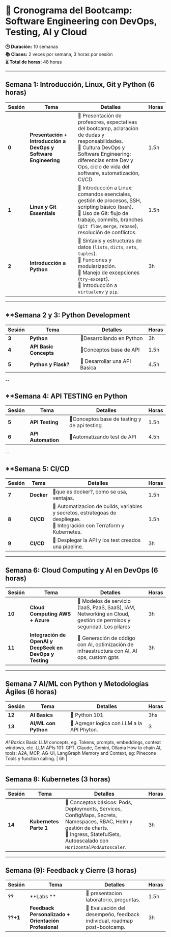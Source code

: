 # 📅 Cronograma del Bootcamp: Software Engineering con DevOps, Testing, AI y Cloud  
**🕒 Duración:** 10 semanas  
**📚 Clases:** 2 veces por semana, 3 horas por sesión  
**⏳ Total de horas:** 48 horas  

---

## **Semana 1: Introducción, Linux, Git y Python** (6 horas)
| Sesión | Tema | Detalles | Horas |
|--------|------|----------|-------|
| **0** | **Presentación + Introducción a DevOps y Software Engineering** | 📌 Presentación de profesores, expectativas del bootcamp, aclaración de dudas y responsabilidades.<br>📌 Cultura DevOps y Software Engineering: diferencias entre Dev y Ops, ciclo de vida del software, automatización, CI/CD. | 1.5h |
| **1** | **Linux y Git Essentials** | 📌 Introducción a Linux: comandos esenciales, gestión de procesos, SSH, scripting básico (`bash`).<br>📌 Uso de Git: flujo de trabajo, commits, branches (`git flow`, `merge`, `rebase`), resolución de conflictos. | 1.5h |
| **2** | **Introducción a Python** | 📌 Sintaxis y estructuras de datos (`lists`, `dicts`, `sets`, `tuples`).<br>📌 Funciones y modularización.<br>📌 Manejo de excepciones (`try-except`).<br>📌 Introducción a `virtualenv` y `pip`. | 3h |

---
## **Semana 2 y 3: Python Development 
| Sesión | Tema | Detalles | Horas |
|--------|------|----------|-------|
| **3** | **Python** | 📌Desarrollando en Python | 3h |
| **4** | **API Basic Concepts** | 📌Conceptos base de API | 1.5h |
| **5** | **Python y Flask?** | 📌 Desarrollar una API Basica | 4.5h |

--

## **Semana 4: API TESTING en Python 
| Sesión | Tema | Detalles | Horas |
|--------|------|----------|-------|
| **5** | **API Testing** | 📌Conceptos base de testing y de api testing | 1.5h |
| **6** | **API Automation** | 📌Automatizando test de API | 4.5h |

--

## **Semana 5: CI/CD 
| Sesión | Tema | Detalles | Horas |
|--------|------|----------|-------|
| **7** | **Docker** | 📌que es docker?, como se usa, ventajas. | 1.5h |
| **8** | **CI/CD** | 📌 Automatizacion de builds, variables y secretos, estrategoas de despliegue.<br>📌 Integración con Terraform y Kubernetes. | 1.5h |
| **9** | **CI/CD** | 📌 Desplegar la API y los test creados una pipeline. | 3h |

---

## **Semana 6: Cloud Computing y AI en DevOps** (6 horas)
| Sesión | Tema | Detalles | Horas |
|--------|------|----------|-------|
| **10** | **Cloud Computing AWS + Azure** | 📌 Modelos de servicio (IaaS, PaaS, SaaS), IAM, Networking en Cloud, gestión de permisos y seguridad. Los pilares | 3h |
| **11** | **Integración de OpenAI y DeepSeek en DevOps y Testing** | 📌 Generación de código con AI, optimización de infraestructura con AI, AI ops, custom gpts | 3h |

---

## **Semana 7 AI/ML con Python y Metodologías Ágiles** (6 horas)
| Sesión | Tema | Detalles | Horas |
|--------|------|----------|-------|
| **12** | **AI Basics** | 📌 Python 101 | 3hs|
| **13** | **AI/ML con Python** | 📌 Agregar logica con LLM a la API Phyton.| 3|

*AI Basics*
Basic LLM concepts, eg. Tokens, prompts, embeddings, context windows, etc.
LLM APIs 101: GPT, Claude, Gemini, Ollama
How to chain AI, tools: A2A, MCP, AG-UI, LangGraph 
Memory and Context, eg: Pinecone
Tools y function calling. | 6h |

---

## **Semana 8: Kubernetes** (3 horas)
| Sesión | Tema | Detalles | Horas |
|--------|------|----------|-------|
| **14** | **Kubernetes Parte 1** | 📌 Conceptos básicos: Pods, Deployments, Services, ConfigMaps, Secrets, Namespaces, RBAC, Helm y gestión de charts.<br>📌 Ingress, StatefulSets, Autoescalado con `HorizontalPodAutoscaler`. | 3h |

---

## **Semana (9): Feedback y Cierre** (3 horas)
| Sesión | Tema | Detalles | Horas |
|--------|------|----------|-------|
| **??** | **Labs ** | 📌 presentacion laboratorio, preguntas. | 1.5h |
| **??+1** | **Feedback Personalizado + Orientación Profesional** | 📌 Evaluación del desempeño, feedback individual, roadmap post-bootcamp. | 3h |

